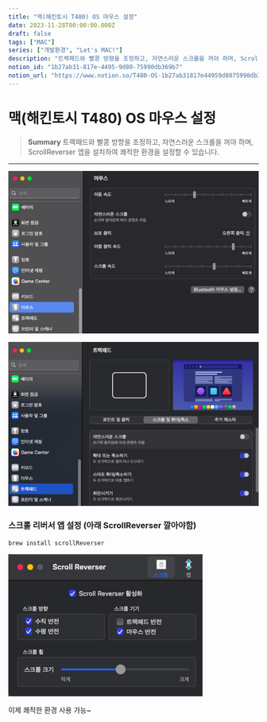 ```yaml
---
title: "맥(해킨토시 T480) OS 마우스 설정"
date: 2023-11-28T00:00:00.000Z
draft: false
tags: ["MAC"]
series: ["개발환경", "Let's MAC!"]
description: "트랙패드와 빨콩 방향을 조정하고, 자연스러운 스크롤을 꺼야 하며, ScrollReverser 앱을 설치하여 쾌적한 환경을 설정할 수 있습니다."
notion_id: "1b27ab31-817e-4495-9d80-75990db369b7"
notion_url: "https://www.notion.so/T480-OS-1b27ab31817e44959d8075990db369b7"
---
```


# 맥(해킨토시 T480) OS 마우스 설정

> **Summary**
> 트랙패드와 빨콩 방향을 조정하고, 자연스러운 스크롤을 꺼야 하며, ScrollReverser 앱을 설치하여 쾌적한 환경을 설정할 수 있습니다.

---


![Image](image_821264149d0f.png)

![Image](image_b497abc6e3db.png)

### 스크롤 리버서 앱 설정 (아래 ScrollReverser 깔아야함)

```bash
brew install scrollReverser
```

![Image](image_9292ecf8fdb4.png)


이제 쾌적한 환경 사용 가능~

